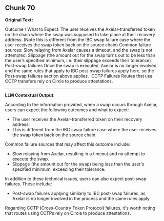 ## Chunk 70

**Original Text:**

Outcome / What to Expect: The user receives the Axelar-transferred token on the chain where the swap was supposed to take place at their recovery address. (Note this is different from the IBC swap failure case where the user receives the swap token back on the source chain)
Common failure sources:
Slow relaying from Axelar causes a timeout, and the swap is not attempted. Slippage (the amount out for the swap turns out to be less than the user’s specified minimum, i.e. their slippage exceeds their tolerance)
Post-swap failures
Once the swap is executed, Axelar is no longer involved, and the same rules that apply to IBC post-swap failures apply here, so the Post-swap failures section above applies. ​
CCTP Failures
Routes that use CCTP transfers rely on Circle to produce attestations.

---

**LLM Contextual Output:**

According to the information provided, when a swap occurs through Axelar, users can expect the following outcomes and what to expect:

- The user receives the Axelar-transferred token on their recovery address.
- This is different from the IBC swap failure case where the user receives the swap token back on the source chain.

Common failure sources that may affect this outcome include:

- Slow relaying from Axelar, resulting in a timeout and no attempt to execute the swap.
- Slippage (the amount out for the swap) being less than the user's specified minimum, exceeding their tolerance.

In addition to these technical issues, users can also expect post-swap failures. These include:

- Post-swap failures applying similarly to IBC post-swap failures, as Axelar is no longer involved in the process and the same rules apply.

Regarding CCTP (Cross-Country Token Protocol) failures, it's worth noting that routes using CCTPs rely on Circle to produce attestations.

